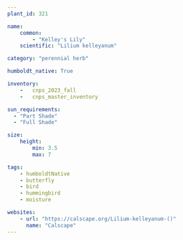 ```yaml
---
plant_id: 321

name: 
    common: 
        - "Kelley's Lily"   
    scientific: "Lilium kelleyanum" 

category: "perennial herb"

humboldt_native: True

inventory: 
    -   cnps_2023_fall
    -   cnps_master_inventory

sun_requirements:
  - "Part Shade"
  - "Full Shade"

size:
    height: 
        min: 3.5
        max: 7

tags: 
    - humboldtNative
    - butterfly
    - bird
    - hummingbird
    - moisture

websites:
    - url: "https://calscape.org/Lilium-kelleyanum-()"
      name: "Calscape"
---
```



